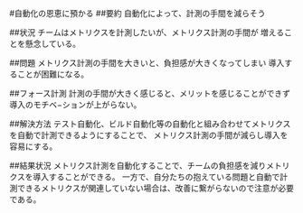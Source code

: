 #自動化の恩恵に預かる 
##要約
自動化によって、計測の手間を減らそう

##状況
チームはメトリクスを計測したいが、メトリクス計測の手間が
増えることを懸念している。

##問題
メトリクス計測の手間を大きいと、負担感が大きくなってしまい
導入することが困難になる。

##フォース計測
計測の手間が大きく感じると、メリットを感じることができず導入のモチベ−ションが上がらない。

##解決方法
テスト自動化、ビルド自動化等の自動化と組み合わせてメトリクスを自動で計測できるようにすることで、
メトリクス計測の手間が減らし導入を容易にする。

##結果状況
メトリクス計測を自動化することで、チームの負担感を減りメトリクスを導入することができる。
一方で、自分たちの抱えている問題と自動で計測できるメトリクスが関連していない場合は、改善に繋がらないので注意が必要である。






